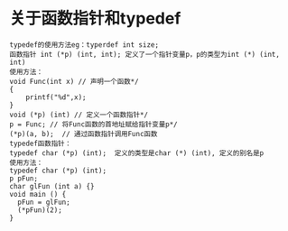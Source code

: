 #  关于函数指针和typedef
    typedef的使用方法eg：typerdef int size;  
    函数指针 int (*p) (int, int); 定义了一个指针变量p，p的类型为int (*) (int, int)  
    使用方法：  
    void Func(int x) // 声明一个函数*/  
    {  
        printf("%d",x);  
    }  
    void (*p) (int) // 定义一个函数指针*/  
    p = Func; // 将Func函数的首地址赋给指针变量p*/  
    (*p)(a, b);  // 通过函数指针调用Func函数  
    typedef函数指针：  
    typedef char (*p) (int);  定义的类型是char (*) (int), 定义的别名是p  
    使用方法：  
    typedef char (*p) (int);  
    p pFun;  
    char glFun (int a) {}  
    void main () {  
      pFun = glFun;  
      (*pFun)(2);  
    }  
    
    
    
    

